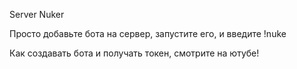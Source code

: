 Server Nuker

Просто добавьте бота на сервер, запустите его, и введите !nuke

Как создавать бота и получать токен, смотрите на ютубе!
